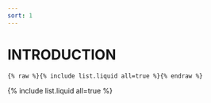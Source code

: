 ```yaml
---
sort: 1
---
```


# INTRODUCTION

```
{% raw %}{% include list.liquid all=true %}{% endraw %}
```

{% include list.liquid all=true %}
